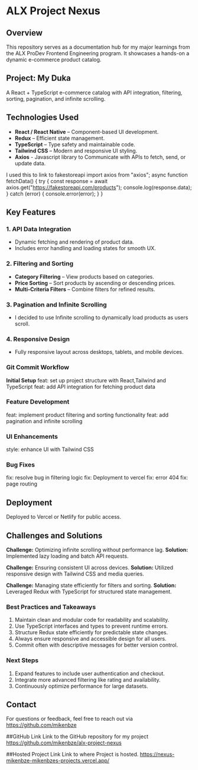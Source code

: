 # ALX Project Nexus

## Overview
This repository serves as a documentation hub for my major learnings from the ALX ProDev Frontend Engineering program. It showcases a hands-on a dynamic e-commerce product catalog.

## Project: My Duka
A React + TypeScript e-commerce catalog with API integration, filtering, sorting, pagination, and infinite scrolling.

## Technologies Used
- **React / React Native** – Component-based UI development.
- **Redux** – Efficient state management.
- **TypeScript** – Type safety and maintainable code.
- **Tailwind CSS** – Modern and responsive UI styling.
- **Axios** - Javascript library to Communicate with APIs to fetch, send, or update data.

I used this to link to fakestoreapi
import axios from "axios";
async function fetchData() {
  try {
    const response = await axios.get("https://fakestoreapi.com/products");
    console.log(response.data);
  } catch (error) {
    console.error(error);
  }
}

## Key Features
### 1. API Data Integration
- Dynamic fetching and rendering of product data.
- Includes error handling and loading states for smooth UX.

### 2. Filtering and Sorting
- **Category Filtering** – View products based on categories.
- **Price Sorting** – Sort products by ascending or descending prices.
- **Multi-Criteria Filters** – Combine filters for refined results.

### 3. Pagination and Infinite Scrolling
- I decided to use Infinite scrolling to dynamically load products as users scroll.

### 4. Responsive Design
- Fully responsive layout across desktops, tablets, and mobile devices.

### Git Commit Workflow
**Initial Setup**
feat: set up project structure with React,Tailwind and TypeScript
feat: add API integration for fetching product data

### Feature Development
feat: implement product filtering and sorting functionality
feat: add pagination and infinite scrolling

### UI Enhancements
style: enhance UI with Tailwind CSS

### Bug Fixes
fix: resolve bug in filtering logic
fix: Deployment to vercel
fix: error 404
fix: page routing

## Deployment
Deployed to Vercel or Netlify for public access.

## Challenges and Solutions
**Challenge:** Optimizing infinite scrolling without performance lag.
**Solution:** Implemented lazy loading and batch API requests.

**Challenge:** Ensuring consistent UI across devices.
**Solution:** Utilized responsive design with Tailwind CSS and media queries.

**Challenge:** Managing state efficiently for filters and sorting.
**Solution:** Leveraged Redux with TypeScript for structured state management.

### Best Practices and Takeaways
1. Maintain clean and modular code for readability and scalability.
2. Use TypeScript interfaces and types to prevent runtime errors.
3. Structure Redux state efficiently for predictable state changes.
4. Always ensure responsive and accessible design for all users.
5. Commit often with descriptive messages for better version control.

### Next Steps
1. Expand features to include user authentication and checkout.
2. Integrate more advanced filtering like rating and availability.
3. Continuously optimize performance for large datasets.

## Contact
For questions or feedback, feel free to reach out via https://github.com/mikenbze

##GitHub Link
Link to the GitHub repository for my project
https://github.com/mikenbze/alx-project-nexus


##Hosted Project Link
Link to where Project is hosted.
https://nexus-mikenbze-mikenbzes-projects.vercel.app/
